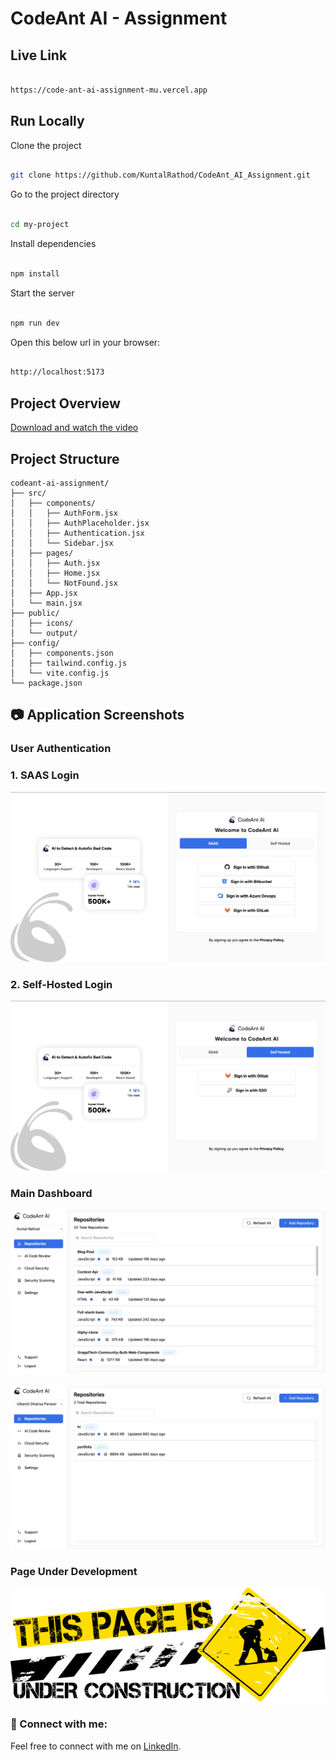 # CodeAnt AI - Assignment

## Live Link 

```bash

https://code-ant-ai-assignment-mu.vercel.app

```

## Run Locally

Clone the project

```bash

git clone https://github.com/KuntalRathod/CodeAnt_AI_Assignment.git

```

Go to the project directory

```bash

cd my-project

```

Install dependencies

```bash

npm install

```

Start the server

```bash

npm run dev

```

Open this below url in your browser:

```bash

http://localhost:5173

```
## Project Overview

[Download and watch the video](public/output/demo.mp4)

## Project Structure

```
codeant-ai-assignment/
├── src/
│   ├── components/
│   │   ├── AuthForm.jsx
│   │   ├── AuthPlaceholder.jsx
│   │   ├── Authentication.jsx
│   │   └── Sidebar.jsx
│   ├── pages/
│   │   ├── Auth.jsx
│   │   ├── Home.jsx
│   │   └── NotFound.jsx
│   ├── App.jsx
│   └── main.jsx
├── public/
│   ├── icons/
│   └── output/
├── config/
│   ├── components.json
│   ├── tailwind.config.js
│   └── vite.config.js
└── package.json
```

## 📷 Application Screenshots

### User Authentication

### 1. SAAS Login

![Login Interface](public/output/Login-SAAS.png)

### 2. Self-Hosted Login

![Login Interface](public/output/Login-SelfHosted.png)

### Main Dashboard

![Main Dashboard View](public/output/Repo-KuntalRathod.png)

![Main Dashboard View](public/output/Repo-UtkarshDhairyaPanwar.png)

### Page Under Development

![Theme Settings](public/output/PageUnderDevelopment.png)

### 🤝 Connect with me:

Feel free to connect with me on [LinkedIn](https://www.linkedin.com/in/kuntalrathod/).
